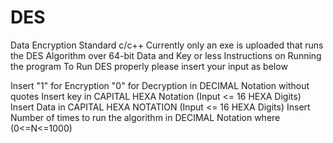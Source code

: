 # DES
Data Encryption Standard c/c++
Currently only an exe is uploaded that runs the DES Algorithm over 64-bit Data and Key or less
Instructions on Running the program
To Run DES properly please insert your input as below

Insert "1" for Encryption "0" for Decryption in DECIMAL Notation without quotes
Insert key in CAPITAL HEXA Notation (Input <= 16 HEXA Digits)
Insert Data in CAPITAL HEXA NOTATION (Input <= 16 HEXA Digits)
Insert Number of times to run the algorithm in DECIMAL Notation where (0<=N<=1000)
